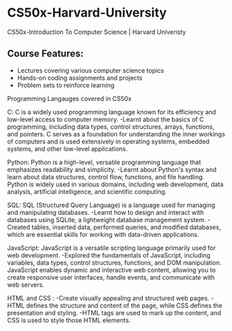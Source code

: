 # CS50x-Harvard-University
CS50x-Introduction To Computer Science | Harvard Univeristy

## Course Features:
- Lectures covering various computer science topics
- Hands-on coding assignments and projects
- Problem sets to reinforce learning

Programming Langauges covered in CS50x 

C: C is a widely used programming language known for its efficiency and low-level access to computer memory. 
-Learnt about the basics of C programming, including data types, control structures, arrays, functions, and pointers. C serves as a foundation for understanding the inner workings of computers and is used extensively in operating systems, embedded systems, and other low-level applications.

Python: Python is a high-level, versatile programming language that emphasizes readability and simplicity. 
-Learnt about Python's syntax and learn about data structures, control flow, functions, and file handling. Python is widely used in various domains, including web development, data analysis, artificial intelligence, and scientific computing. 

SQL: SQL (Structured Query Language) is a language used for managing and manipulating databases.
-Learnt how to design and interact with databases using SQLite, a lightweight database management system. 
-Created tables, inserted data, performed queries, and modified databases, which are essential skills for working with data-driven applications.

JavaScript: JavaScript is a versatile scripting language primarily used for web development. 
-Explored the fundamentals of JavaScript, including variables, data types, control structures, functions, and DOM manipulation. JavaScript enables dynamic and interactive web content, allowing you to create responsive user interfaces, handle events, and communicate with web servers.

HTML and CSS :
-Create visually appealing and structured web pages. 
-HTML defines the structure and content of the page, while CSS defines the presentation and styling. 
-HTML tags are used to mark up the content, and CSS is used to style those HTML elements.
